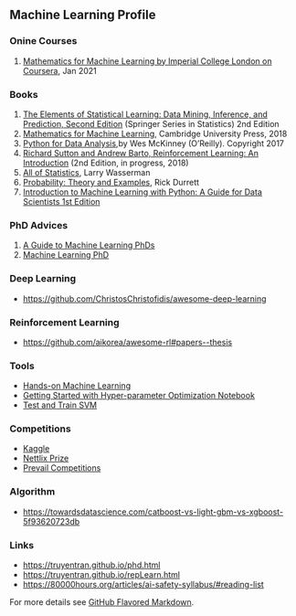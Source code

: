 ## Machine Learning Profile

### Onine Courses


1. [Mathematics for Machine Learning by Imperial College London on Coursera](https://www.coursera.org/account/accomplishments/specialization/2QY6YTR8F3V9), Jan 2021

### Books

1. [The Elements of Statistical Learning: Data Mining, Inference, and Prediction, Second Edition](https://web.stanford.edu/~hastie/ElemStatLearn/printings/ESLII_print12_toc.pdf) (Springer Series in Statistics) 2nd Edition
2. [Mathematics for Machine Learning](https://mml-book.github.io/), Cambridge University Press, 2018
3. [Python for Data Analysis](https://drive.google.com/file/d/1lQsm_jsIvVFtK9h8BvFgcydIDsaKf_t0/view?usp=sharing),by Wes McKinney (O’Reilly). Copyright 2017 
4. [Richard Sutton and Andrew Barto, Reinforcement Learning: An Introduction](http://incompleteideas.net/book/RLbook2018.pdf) (2nd Edition, in progress, 2018)
5. [All of Statistics](https://www.ic.unicamp.br/~wainer/cursos/1s2013/ml/livro.pdf), Larry Wasserman
6. [Probability: Theory and Examples](https://www.ic.unicamp.br/~wainer/cursos/1s2013/ml/livro.pdf), Rick Durrett
7. [Introduction to Machine Learning with Python: A Guide for Data Scientists 1st Edition
](https://github.com/nngu6036/ML/blob/master/Introduction%20to%20Machine%20Learning%20with%20Python%20(%20PDFDrive%20)-min.pdf)

### PhD Advices

1. [A Guide to Machine Learning PhDs](https://blog.ycombinator.com/a-guide-to-machine-learning-phds/)
2. [Machine Learning PhD](https://80000hours.org/career-reviews/machine-learning-phd/)

### Deep Learning
- https://github.com/ChristosChristofidis/awesome-deep-learning

### Reinforcement Learning
- https://github.com/aikorea/awesome-rl#papers--thesis

### Tools
- [Hands-on Machine Learning](https://github.com/ageron/handson-ml2)
- [Getting Started with Hyper-parameter Optimization Notebook](https://www.kaggle.com/pashupatigupta/getting-started-with-hyper-parameter-optimization)
- [Test and Train SVM](https://www.kaggle.com/vahidehdashti/test-train-evaluation-iris-svm)


### Competitions
- [Kaggle](https://www.kaggle.com/competitions)
- [Nettlix Prize](https://www.netflixprize.com/index.html)
- [Prevail Competitions](https://mlcontests.com/)

### Algorithm
- https://towardsdatascience.com/catboost-vs-light-gbm-vs-xgboost-5f93620723db


### Links

- https://truyentran.github.io/phd.html
- https://truyentran.github.io/repLearn.html
- https://80000hours.org/articles/ai-safety-syllabus/#reading-list



For more details see [GitHub Flavored Markdown](https://guides.github.com/features/mastering-markdown/).

